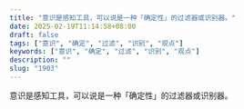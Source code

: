 ```yaml
---
title: "意识是感知工具，可以说是一种「确定性」的过滤器或识别器。"
date: 2025-02-19T11:14:58+08:00
draft: false
tags: ["意识", "确定", "过滤", "识别", "观点"]
keywords: ["意识", "确定", "过滤", "识别", "观点"]
description: ""
slug: "1903"
---
```


意识是感知工具，可以说是一种「确定性」的过滤器或识别器。
